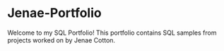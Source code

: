 # Jenae-Portfolio
Welcome to my SQL Portfolio! This portfolio contains SQL samples from projects worked on by Jenae Cotton.
